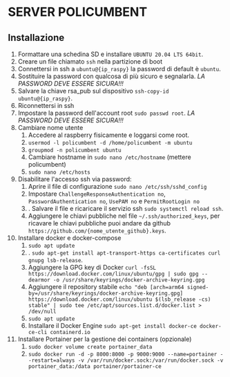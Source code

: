 # SERVER POLICUMBENT

## Installazione

1. Formattare una schedina SD e installare `UBUNTU 20.04 LTS 64bit`.
2. Creare un file chiamato `ssh` nella partizione di boot
3. Connettersi in ssh a `ubuntu@{ip_raspy}` la password di default è `ubuntu`.
4. Sostituire la password con qualcosa di più sicuro e segnalarla. _LA PASSWORD DEVE ESSERE SICURA!!!_
5. Salvare la chiave rsa_pub sul dispositivo `ssh-copy-id ubuntu@{ip_raspy}`.
6. Riconnettersi in ssh
7. Impostare la password dell'account root `sudo passwd root`. _LA PASSWORD DEVE ESSERE SICURA!!!_
8. Cambiare nome utente
   1. Accedere al raspberry fisicamente e loggarsi come root.
   2. `usermod -l policumbent -d /home/policumbent -m ubuntu`
   3. `groupmod -n policumbent ubuntu`
   4. Cambiare hostname in `sudo nano /etc/hostname` (mettere policumbent)
   5. `sudo nano /etc/hosts`
9. Disabilitare l'accesso ssh via password:
   1. Aprire il file di configurazione `sudo nano /etc/ssh/sshd_config`
   2. Impostare `ChallengeResponseAuthentication no`, `PasswordAuthentication no`, `UsePAM no` e `PermitRootLogin no`
   3. . Salvare il file e ricaricare il servizio ssh `sudo systemctl reload ssh`.
   4. Aggiungere le chiavi pubbliche nel file `~/.ssh/authorized_keys`, per ricavare le chiavi pubbliche puoi andare da github `https://github.com/{nome_utente_github}.keys`.
10. Installare docker e docker-compose
    1. `sudo apt update`
    2. . `sudo apt-get install apt-transport-https ca-certificates curl gnupg lsb-release`.
    3. Aggiungere la GPG key di Docker `curl -fsSL https://download.docker.com/linux/ubuntu/gpg | sudo gpg --dearmor -o /usr/share/keyrings/docker-archive-keyring.gpg`
    4. Aggiungere il repository stabile `echo "deb [arch=arm64 signed-by=/usr/share/keyrings/docker-archive-keyring.gpg] https://download.docker.com/linux/ubuntu $(lsb_release -cs) stable" | sudo tee /etc/apt/sources.list.d/docker.list > /dev/null`
    5. `sudo apt update`
    6. Installare il Docker Engine `sudo apt-get install docker-ce docker-ce-cli containerd.io`
11. Installare Portainer per la gestione dei containers (opzionale)
    1. `sudo docker volume create portainer_data`
    2. `sudo docker run -d -p 8000:8000 -p 9000:9000 --name=portainer --restart=always -v /var/run/docker.sock:/var/run/docker.sock -v portainer_data:/data portainer/portainer-ce`
